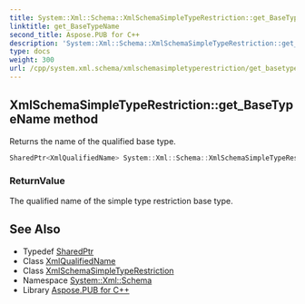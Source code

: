 ```yaml
---
title: System::Xml::Schema::XmlSchemaSimpleTypeRestriction::get_BaseTypeName method
linktitle: get_BaseTypeName
second_title: Aspose.PUB for C++
description: 'System::Xml::Schema::XmlSchemaSimpleTypeRestriction::get_BaseTypeName method. Returns the name of the qualified base type in C++.'
type: docs
weight: 300
url: /cpp/system.xml.schema/xmlschemasimpletyperestriction/get_basetypename/
---
```

## XmlSchemaSimpleTypeRestriction::get_BaseTypeName method


Returns the name of the qualified base type.

```cpp
SharedPtr<XmlQualifiedName> System::Xml::Schema::XmlSchemaSimpleTypeRestriction::get_BaseTypeName()
```


### ReturnValue

The qualified name of the simple type restriction base type.

## See Also

* Typedef [SharedPtr](../../../system/sharedptr/)
* Class [XmlQualifiedName](../../../system.xml/xmlqualifiedname/)
* Class [XmlSchemaSimpleTypeRestriction](../)
* Namespace [System::Xml::Schema](../../)
* Library [Aspose.PUB for C++](../../../)
